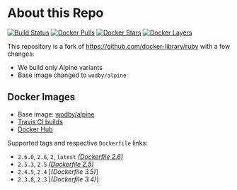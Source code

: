 # About this Repo

[![Build Status](https://travis-ci.com/wodby/base-ruby.svg?branch=master)](https://travis-ci.com/wodby/base-ruby)
[![Docker Pulls](https://img.shields.io/docker/pulls/wodby/base-ruby.svg)](https://hub.docker.com/r/wodby/base-ruby)
[![Docker Stars](https://img.shields.io/docker/stars/wodby/base-ruby.svg)](https://hub.docker.com/r/wodby/base-ruby)
[![Docker Layers](https://images.microbadger.com/badges/image/wodby/base-ruby.svg)](https://microbadger.com/images/wodby/base-ruby)

This repository is a fork of https://github.com/docker-library/ruby with a few changes:

* We build only Alpine variants
* Base image changed to `wodby/alpine`

## Docker Images

* Base image: [wodby/alpine](https://github.com/wodby/alpine)
* [Travis CI builds](https://travis-ci.com/wodby/base-ruby) 
* [Docker Hub](https://hub.docker.com/r/wodby/base-ruby)

Supported tags and respective `Dockerfile` links:

* `2.6.0`, `2.6`, `2`, `latest` [_(Dockerfile 2.6)_]
* `2.5.3`, `2.5` [_(Dockerfile 2.5)_]
* `2.4.5`, `2.4` [_(Dockerfile 3.5)_]
* `2.3.8`, `2.3` [_(Dockerfile 3.4)_]

[_(Dockerfile 2.6)_]: https://github.com/wodby/base-ruby/tree/master/2.6/alpine3.8/Dockerfile.wodby
[_(Dockerfile 2.5)_]: https://github.com/wodby/base-ruby/tree/master/2.5/alpine3.8/Dockerfile.wodby
[_(Dockerfile 2.4)_]: https://github.com/wodby/base-ruby/tree/master/2.4/alpine3.8/Dockerfile.wodby
[_(Dockerfile 2.3)_]: https://github.com/wodby/base-ruby/tree/master/2.3/alpine3.8/Dockerfile.wodby
